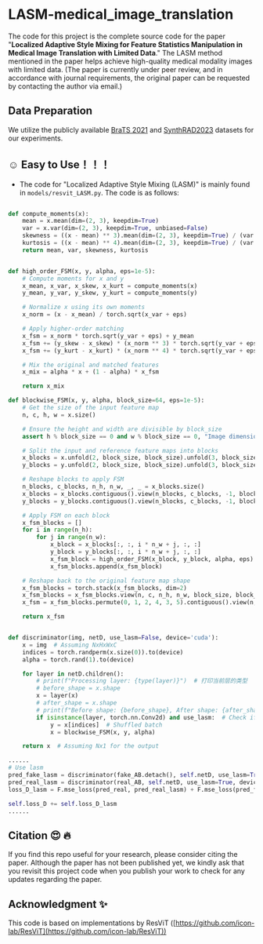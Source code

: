 # LASM-medical_image_translation
The code for this project is the complete source code for the paper "**Localized Adaptive Style Mixing for Feature Statistics Manipulation in Medical Image Translation with Limited Data**." The LASM method mentioned in the paper helps achieve high-quality medical modality images with limited data. (The paper is currently under peer review, and in accordance with journal requirements, the original paper can be requested by contacting the author via email.)


## Data Preparation
We utilize the publicly available [BraTS 2021](https://www.kaggle.com/datasets/dschettler8845/brats-2021-task1) and [SynthRAD2023](https://zenodo.org/records/7260705) datasets for our experiments. 

## :relaxed: Easy to Use！！！ 
* The code for "Localized Adaptive Style Mixing (LASM)" is mainly found in `models/resvit_LASM.py`. The code is as follows:
```python

def compute_moments(x):
    mean = x.mean(dim=(2, 3), keepdim=True)
    var = x.var(dim=(2, 3), keepdim=True, unbiased=False)
    skewness = ((x - mean) ** 3).mean(dim=(2, 3), keepdim=True) / (var.sqrt() + 1e-5) ** 3
    kurtosis = ((x - mean) ** 4).mean(dim=(2, 3), keepdim=True) / (var + 1e-5) ** 2
    return mean, var, skewness, kurtosis


def high_order_FSM(x, y, alpha, eps=1e-5):
    # Compute moments for x and y
    x_mean, x_var, x_skew, x_kurt = compute_moments(x)
    y_mean, y_var, y_skew, y_kurt = compute_moments(y)

    # Normalize x using its own moments
    x_norm = (x - x_mean) / torch.sqrt(x_var + eps)

    # Apply higher-order matching
    x_fsm = x_norm * torch.sqrt(y_var + eps) + y_mean
    x_fsm += (y_skew - x_skew) * (x_norm ** 3) * torch.sqrt(y_var + eps)
    x_fsm += (y_kurt - x_kurt) * (x_norm ** 4) * torch.sqrt(y_var + eps)

    # Mix the original and matched features
    x_mix = alpha * x + (1 - alpha) * x_fsm

    return x_mix

def blockwise_FSM(x, y, alpha, block_size=64, eps=1e-5):
    # Get the size of the input feature map
    n, c, h, w = x.size()

    # Ensure the height and width are divisible by block_size
    assert h % block_size == 0 and w % block_size == 0, "Image dimensions must be divisible by block size"

    # Split the input and reference feature maps into blocks
    x_blocks = x.unfold(2, block_size, block_size).unfold(3, block_size, block_size)
    y_blocks = y.unfold(2, block_size, block_size).unfold(3, block_size, block_size)

    # Reshape blocks to apply FSM
    n_blocks, c_blocks, n_h, n_w, _, _ = x_blocks.size()
    x_blocks = x_blocks.contiguous().view(n_blocks, c_blocks, -1, block_size, block_size)
    y_blocks = y_blocks.contiguous().view(n_blocks, c_blocks, -1, block_size, block_size)

    # Apply FSM on each block
    x_fsm_blocks = []
    for i in range(n_h):
        for j in range(n_w):
            x_block = x_blocks[:, :, i * n_w + j, :, :]
            y_block = y_blocks[:, :, i * n_w + j, :, :]
            x_fsm_block = high_order_FSM(x_block, y_block, alpha, eps)
            x_fsm_blocks.append(x_fsm_block)

    # Reshape back to the original feature map shape
    x_fsm_blocks = torch.stack(x_fsm_blocks, dim=2)
    x_fsm_blocks = x_fsm_blocks.view(n, c, n_h, n_w, block_size, block_size)
    x_fsm = x_fsm_blocks.permute(0, 1, 2, 4, 3, 5).contiguous().view(n, c, h, w)

    return x_fsm


def discriminator(img, netD, use_lasm=False, device='cuda'):
    x = img  # Assuming NxHxWxC
    indices = torch.randperm(x.size(0)).to(device)
    alpha = torch.rand(1).to(device)

    for layer in netD.children():
        # print(f"Processing layer: {type(layer)}")  # 打印当前层的类型
        # before_shape = x.shape
        x = layer(x)
        # after_shape = x.shape
        # print(f"Before shape: {before_shape}, After shape: {after_shape}")
        if isinstance(layer, torch.nn.Conv2d) and use_lasm:  # Check if the layer is convolutional
            y = x[indices]  # Shuffled batch
            x = blockwise_FSM(x, y, alpha)

    return x  # Assuming Nx1 for the output

......
# Use lasm
pred_fake_lasm = discriminator(fake_AB.detach(), self.netD, use_lasm=True, device=self.device)
pred_real_lasm = discriminator(real_AB, self.netD, use_lasm=True, device=self.device)
loss_D_lasm = F.mse_loss(pred_real, pred_real_lasm) + F.mse_loss(pred_fake, pred_fake_lasm)

self.loss_D += self.loss_D_lasm
......
```

## Citation :heart_eyes: :fire:
If you find this repo useful for your research, please consider citing the paper. Although the paper has not been published yet, we kindly ask that you revisit this project code when you publish your work to check for any updates regarding the paper.

## Acknowledgment :sparkles:
This code is based on implementations by ResViT ([https://github.com/icon-lab/ResViT](https://github.com/icon-lab/ResViT))
